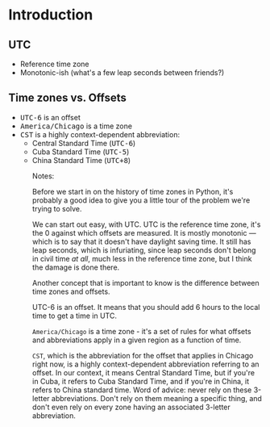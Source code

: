 # Introduction

## UTC

- Reference time zone
- Monotonic-ish (what's a few leap seconds between friends?)

## Time zones vs. Offsets <!-- .element: class="fragment" data-fragment-index="1" -->

<ul class="fragment" data-fragment-index="1">
    <li><tt>UTC-6</tt> is an offset</li>
    <li><tt>America/Chicago</tt> is a time zone</tt></li>
    <li><tt>CST</tt> is a highly context-dependent abbreviation:
        <ul>
            <li>Central Standard Time (<tt>UTC-6</tt>)</li>
            <li>Cuba Standard Time (<tt>UTC-5</tt>)</li>
            <li>China Standard Time (<tt>UTC+8</tt>)</li>
        </ul>
    </li>
<ul>

Notes:

Before we start in on the history of time zones in Python, it's probably a good idea to give you a little tour of the problem we're trying to solve.

We can start out easy, with UTC. UTC is the reference time zone, it's the 0 against which offsets are measured. It is mostly monotonic — which is to say that it doesn't have daylight saving time. It still has leap seconds, which is infuriating, since leap seconds don't belong in civil time *at all*, much less in the reference time zone, but I think the damage is done there.

Another concept that is important to know is the difference between time zones and offsets.

UTC-6 is an offset. It means that you should add 6 hours to the local time to get a time in UTC.

`America/Chicago` is a time zone - it's a set of rules for what offsets and abbreviations apply in a given region as a function of time.

`CST`, which is the abbreviation for the offset that applies in Chicago right now, is a highly context-dependent abbreviation referring to an offset. In our context, it means Central Standard Time, but if you're in Cuba, it refers to Cuba Standard Time, and if you're in China, it refers to China standard time. Word of advice: never rely on these 3-letter abbreviations. Don't rely on them meaning a specific thing, and don't even rely on every zone having an associated 3-letter abbreviation.
